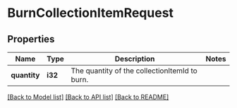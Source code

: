 # BurnCollectionItemRequest

## Properties

Name | Type | Description | Notes
------------ | ------------- | ------------- | -------------
**quantity** | **i32** | The quantity of the collectionItemId to burn. | 

[[Back to Model list]](../README.md#documentation-for-models) [[Back to API list]](../README.md#documentation-for-api-endpoints) [[Back to README]](../README.md)


